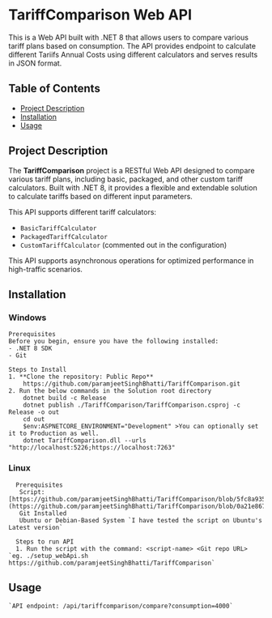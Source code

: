 # TariffComparison Web API

This is a Web API built with .NET 8 that allows users to compare various tariff plans based on consumption. The API provides endpoint to calculate different Tariifs Annual Costs using different calculators and serves results in JSON format.

## Table of Contents

- [Project Description](#project-description)
- [Installation](#installation)
- [Usage](#usage)

## Project Description

The **TariffComparison** project is a RESTful Web API designed to compare various tariff plans, including basic, packaged, and other custom tariff calculators. Built with .NET 8, it provides a flexible and extendable solution to calculate tariffs based on different input parameters.

This API supports different tariff calculators:
- `BasicTariffCalculator`
- `PackagedTariffCalculator`
- `CustomTariffCalculator` (commented out in the configuration)

This API supports asynchronous operations for optimized performance in high-traffic scenarios.

## Installation
### Windows

    Prerequisites
    Before you begin, ensure you have the following installed:
    - .NET 8 SDK
    - Git
    
    Steps to Install
    1. **Clone the repository: Public Repo** 
        https://github.com/paramjeetSinghBhatti/TariffComparison.git
    2. Run the below commands in the Solution root directory
        dotnet build -c Release
        dotnet publish ./TariffComparison/TariffComparison.csproj -c Release -o out
        cd out
        $env:ASPNETCORE_ENVIRONMENT="Development" >You can optionally set it to Production as well.
        dotnet TariffComparison.dll --urls "http://localhost:5226;https://localhost:7263"

### Linux

      Prerequisites
       Script:[https://github.com/paramjeetSinghBhatti/TariffComparison/blob/5fc8a935040f159da1213a72845603a1d1287dec/TariffComparison/Script/setup_webApi.sh](https://github.com/paramjeetSinghBhatti/TariffComparison/blob/0a21e8670c34b83c9a14ba64487c85fc68075caf/setup_WebApi.sh)
       Git Installed
       Ubuntu or Debian-Based System `I have tested the script on Ubuntu's Latest version`

      Steps to run API
      1. Run the script with the command: <script-name> <Git repo URL> `eg. ./setup_webApi.sh https://github.com/paramjeetSinghBhatti/TariffComparison`

## Usage
    `API endpoint: /api/tariffcomparison/compare?consumption=4000`
